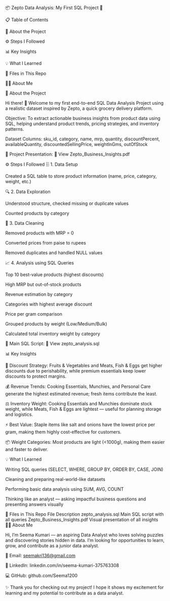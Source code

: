 📦 Zepto Data Analysis: My First SQL Project 🎉






📋 Table of Contents

📖 About the Project

⚙️ Steps I Followed

📊 Key Insights

💡 What I Learned

📁 Files in This Repo

👩‍💻 About Me

📖 About the Project

Hi there! 👋
Welcome to my first end-to-end SQL Data Analysis Project using a realistic dataset inspired by Zepto, a quick grocery delivery platform.

Objective:
To extract actionable business insights from product data using SQL, helping understand product trends, pricing strategies, and inventory patterns.

Dataset Columns:
sku_id, category, name, mrp, quantity,
discountPercent, availableQuantity, discountedSellingPrice,
weightInGms, outOfStock

📄 Project Presentation:
📁 View Zepto_Business_Insights.pdf

⚙️ Steps I Followed
🗄️ 1. Data Setup

Created a SQL table to store product information (name, price, category, weight, etc.)

🔍 2. Data Exploration

Understood structure, checked missing or duplicate values

Counted products by category

🧹 3. Data Cleaning

Removed products with MRP = 0

Converted prices from paise to rupees

Removed duplicates and handled NULL values

📈 4. Analysis using SQL Queries

Top 10 best-value products (highest discounts)

High MRP but out-of-stock products

Revenue estimation by category

Categories with highest average discount

Price per gram comparison

Grouped products by weight (Low/Medium/Bulk)

Calculated total inventory weight by category

📁 Main SQL Script:
📄 View zepto_analysis.sql

📊 Key Insights

🛒 Discount Strategy:
Fruits & Vegetables and Meats, Fish & Eggs get higher discounts due to perishability, while premium essentials keep lower discounts to protect margins.

💰 Revenue Trends:
Cooking Essentials, Munchies, and Personal Care generate the highest estimated revenue; fresh items contribute the least.

⚖️ Inventory Weight:
Cooking Essentials and Munchies dominate stock weight, while Meats, Fish & Eggs are lightest — useful for planning storage and logistics.

⚡ Best Value:
Staple items like salt and onions have the lowest price per gram, making them highly cost-effective for customers.

📦 Weight Categories:
Most products are light (<1000g), making them easier and faster to deliver.

💡 What I Learned

Writing SQL queries (SELECT, WHERE, GROUP BY, ORDER BY, CASE, JOIN)

Cleaning and preparing real-world-like datasets

Performing basic data analysis using SUM, AVG, COUNT

Thinking like an analyst — asking impactful business questions and presenting answers visually

📁 Files in This Repo
File	Description
zepto_analysis.sql
	Main SQL script with all queries
Zepto_Business_Insights.pdf
	Visual presentation of all insights
👩‍💻 About Me

Hi, I’m Seema Kumari — an aspiring Data Analyst who loves solving puzzles and discovering stories hidden in data.
I’m looking for opportunities to learn, grow, and contribute as a junior data analyst.

📧 Email: seemakri136@gmail.com

💼 LinkedIn: linkedin.com/in/seema-kumari-375763308

💻 GitHub: github.com/Seema1200

✨ Thank you for checking out my project!
I hope it shows my excitement for learning and my potential to contribute as a data analyst.
